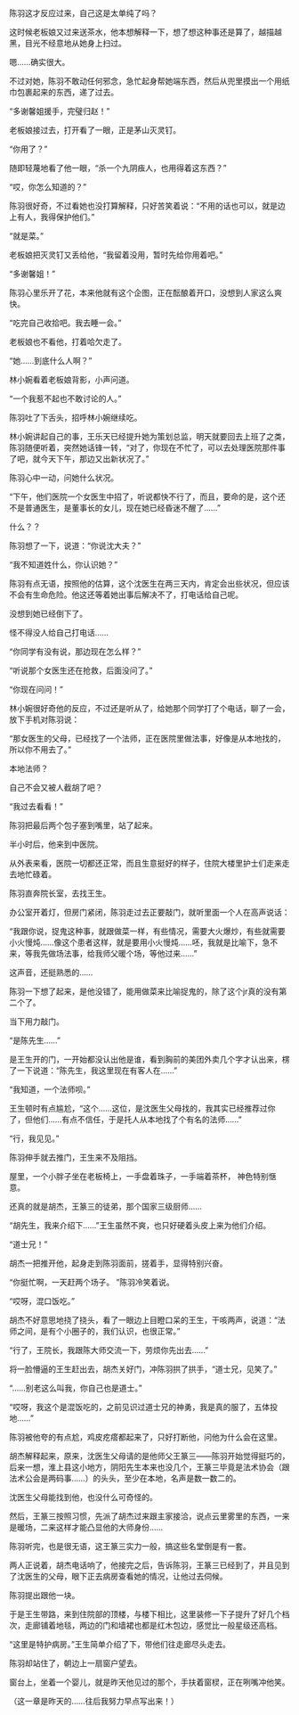 陈羽这才反应过来，自己这是太单纯了吗？

这时候老板娘又过来送茶水，他本想解释一下，想了想这种事还是算了，越描越黑，目光不经意地从她身上扫过。

嗯……确实很大。

不过对她，陈羽不敢动任何邪念，急忙起身帮她端东西，然后从兜里摸出一个用纸巾包裹起来的东西，递了过去。

“多谢馨姐援手，完璧归赵！”

老板娘接过去，打开看了一眼，正是茅山灭灵钉。

“你用了？”

随即轻蔑地看了他一眼，“杀一个九阴痋人，也用得着这东西？”

“哎，你怎么知道的？”

陈羽很好奇，不过看她也没打算解释，只好苦笑着说：“不用的话也可以，就是边上有人，我得保护他们。”

“就是菜。”

老板娘把灭灵钉又丢给他，“我留着没用，暂时先给你用着吧。”

“多谢馨姐！”

陈羽心里乐开了花，本来他就有这个企图，正在酝酿着开口，没想到人家这么爽快。

“吃完自己收拾吧。我去睡一会。”

老板娘也不看他，打着哈欠走了。

“她……到底什么人啊？”

林小婉看着老板娘背影，小声问道。

“一个我惹不起也不敢讨论的人。”

陈羽吐了下舌头，招呼林小婉继续吃。

林小婉讲起自己的事，王乐天已经提升她为策划总监，明天就要回去上班了之类，陈羽随便听着，突然她话锋一转，“对了，你现在不忙了，可以去处理医院那件事了吧，就今天下午，那边又出新状况了。”

陈羽心中一动，问她什么状况。

“下午，他们医院一个女医生中招了，听说都快不行了，而且，要命的是，这个还不是普通医生，是董事长的女儿，现在她已经昏迷不醒了……”

什么？？

陈羽想了一下，说道：“你说沈大夫？”

“我不知道姓什么，你认识她？”

陈羽有点无语，按照他的估算，这个沈医生在两三天内，肯定会出些状况，但应该不会有生命危险。他这还等着她出事后解决不了，打电话给自己呢。

没想到她已经倒下了。

怪不得没人给自己打电话……

“你同学有没有说，那边现在怎么样？”

“听说那个女医生还在抢救，后面没问了。”

“你现在问问！”

林小婉很好奇他的反应，不过还是听从了，给她那个同学打了个电话，聊了一会，放下手机对陈羽说：

“那女医生的父母，已经找了一个法师，正在医院里做法事，好像是从本地找的，所以你不用去了。”

本地法师？

自己不会又被人截胡了吧？

“我过去看看！”

陈羽把最后两个包子塞到嘴里，站了起来。

半小时后，他来到中医院。

从外表来看，医院一切都还正常，而且生意挺好的样子，住院大楼里护士们走来走去地忙碌着。

陈羽直奔院长室，去找王生。

办公室开着灯，但房门紧闭，陈羽走过去正要敲门，就听里面一个人在高声说话：

“我跟你说，捉鬼这种事，就跟做菜一样，有些情况，需要大火爆炒，有些就需要小火慢炖……像这个患者这样，就是要用小火慢炖……呸，我就是比喻下，急不来，等我先做场法事，给我师父暖个场，等他过来……”

这声音，还挺熟悉的……

陈羽一下想了起来，是他没错了，能用做菜来比喻捉鬼的，除了这个jr真的没有第二个了。

当下用力敲门。

“是陈先生……”

是王生开的门，一开始都没认出他是谁，看到胸前的美团外卖几个字才认出来，楞了一下说道：“陈先生，我这里现在有客人在……”

“我知道，一个法师呗。”

王生顿时有点尴尬，“这个……这位，是沈医生父母找的，我其实已经推荐过你了，但他们……有点不信任，于是托人从本地找了个有名的法师……”

“行，我见见。”

陈羽伸手就去推门，王生来不及阻挡。

屋里，一个小胖子坐在老板椅上，一手盘着珠子，一手端着茶杯， 神色特别惬意。

还真的就是胡杰，王篆三的徒弟，那个国家三级厨师……

“胡先生，我来介绍下……”王生虽然不爽，也只好硬着头皮上来为他们介绍。

“道士兄！”

胡杰一把推开他，起身走到陈羽面前，搓着手，显得特别兴奋。

“你挺忙啊，一天赶两个场子。 ”陈羽冷笑着说。

“哎呀，混口饭吃。”

胡杰不好意思地挠了挠头，看了一眼边上目瞪口呆的王生，干咳两声，说道：“法师之间，是有个小圈子的，我们认识，也很正常。”

“行了，王院长，我跟陈大师交流一下，劳烦你先出去……”

将一脸懵逼的王生赶出去，胡杰关好门，冲陈羽拱了拱手，“道士兄，见笑了。”

“……别老这么叫我，你自己也是道士。”

“哎呀，我这个是混饭吃的，之前见识过道士兄的神勇，我是真的服了，五体投地……”

陈羽被他夸的有点尬，鸡皮疙瘩都起来了，只好打断他，问他为什么会在这里。

胡杰解释起来，原来，沈医生父母请的是他师父王篆三——陈羽开始觉得挺巧的，后来一想，淮上县这小地方，阴阳先生本来也没几个，王篆三毕竟是法术协会（跟法术公会是两码事……）的头头，至少在本地，名声是数一数二的。

沈医生父母能找到他，也没什么可奇怪的。

然后，王篆三按照习惯，先派了胡杰过来跟主家接洽，说点云里雾里的东西，一来是暖场，二来这样才能凸显他的大师身份……

陈羽听完，也是很无语，这王篆三实力一般，搞这些名堂倒是有一套。

两人正说着，胡杰电话响了，他接完之后，告诉陈羽，王篆三已经到了，并且见到了沈医生的父母，眼下正去病房查看她的情况，让他过去伺候。

陈羽提出跟他一块。

于是王生带路，来到住院部的顶楼，与楼下相比，这里装修一下子提升了好几个档次，走廊铺着地毯，两边的门和墙裙也都是红木包边，感觉比一般星级还高档。

“这里是特护病房。”王生简单介绍了下，带他们往走廊尽头走去。

陈羽却站住了，朝边上一扇窗户望去。

窗台上，坐着一个婴儿，就是昨天他见过的那个，手扶着窗棂，正在咧嘴冲他笑。

（这一章是昨天的……往后我努力早点写出来！）
